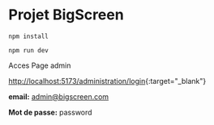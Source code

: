 # Projet BigScreen

```
npm install

```

```
npm run dev

```

Acces Page admin


[http://localhost:5173/administration/login](http://localhost:5173/administration/login){:target="_blank"} 

**email:** admin@bigscreen.com

**Mot de passe:** password 
